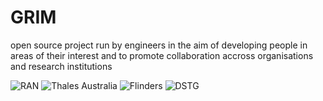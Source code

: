 # GRIM
open source project run by engineers in the aim of developing people in areas of their interest and to promote collaboration accross organisations and research institutions

![RAN](http://news.navy.gov.au/images/cache/746x497/crop/images%7Ccms-image-000005282.jpg)
![Thales Australia](https://upload.wikimedia.org/wikipedia/commons/thumb/4/43/Thales.svg/2000px-Thales.svg.png)
![Flinders](https://www.resthaven.asn.au/wp-content/uploads/2017/02/Flinder-Uni-Logo-web.png)
![DSTG](https://pbs.twimg.com/profile_images/791416563555454977/QzRGG7aA_400x400.jpg)

